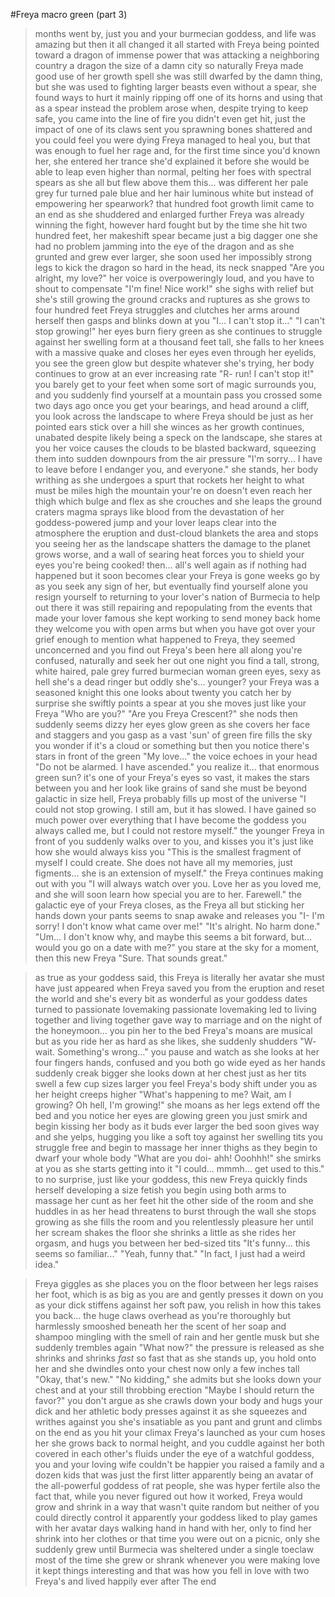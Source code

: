 #Freya macro green (part 3)

>months went by, just you and your burmecian goddess, and life was amazing
>but then it all changed
>it all started with Freya being pointed toward a dragon of immense power that was attacking a neighboring country
>a dragon the size of a damn city
>so naturally Freya made good use of her growth spell
>she was still dwarfed by the damn thing, but she was used to fighting larger beasts
>even without a spear, she found ways to hurt it
>mainly ripping off one of its horns and using that as a spear instead
>the problem arose when, despite trying to keep safe, you came into the line of fire
>you didn't even get hit, just the impact of one of its claws sent you sprawning
>bones shattered and you could feel you were dying
>Freya managed to heal you, but that was enough to fuel her rage
>and, for the first time since you'd known her, she entered her trance
>she'd explained it before
>she would be able to leap even higher than normal, pelting her foes with spectral spears as she all but flew above them
>this... was different
>her pale grey fur turned pale blue
>and her hair luminous white
>but instead of empowering her spearwork?
>that hundred foot growth limit came to an end as she shuddered and enlarged further
>Freya was already winning the fight, however hard fought
>but by the time she hit two hundred feet, her makeshift spear became just a big dagger
>one she had no problem jamming into the eye of the dragon
>and as she grunted and grew ever larger, she soon used her impossibly strong legs to kick the dragon so hard in the head, its neck snapped
>"Are you alright, my love?"
>her voice is overpoweringly loud, and you have to shout to compensate
"I'm fine! Nice work!"
>she sighs with relief
>but she's still growing
>the ground cracks and ruptures as she grows to four hundred feet
>Freya struggles and clutches her arms around herself
>then gasps and blinks down at you
>"I... I can't stop it..."
>"I can't stop growing!"
>her eyes burn fiery green as she continues to struggle against her swelling form
>at a thousand feet tall, she falls to her knees with a massive quake and closes her eyes
>even through her eyelids, you see the green glow
>but despite whatever she's trying, her body continues to grow at an ever increasing rate
>"R- run! I can't stop it!"
>you barely get to your feet when some sort of magic surrounds you, and you suddenly find yourself at a mountain pass you crossed some two days ago
>once you get your bearings, and head around a cliff, you look across the landscape to where Freya should be
>just as her pointed ears stick over a hill
>she winces as her growth continues, unabated
>despite likely being a speck on the landscape, she stares at you
>her voice causes the clouds to be blasted backward, squeezing them into sudden downpours from the air pressure
>"I'm sorry... I have to leave before I endanger you, and everyone."
>she stands, her body writhing as she undergoes a spurt that rockets her height to what must be miles high
>the mountain your're on doesn't even reach her thigh
>which bulge and flex as she crouches
>and she leaps
>the ground craters
>magma sprays like blood from the devastation of her goddess-powered jump
>and your lover leaps clear into the atmosphere
>the eruption and dust-cloud blankets the area and stops you seeing her as the landscape shatters
>the damage to the planet grows worse, and a wall of searing heat forces you to shield your eyes
>you're being cooked!
>then... all's well again
>as if nothing had happened
>but it soon becomes clear your Freya is gone
>weeks go by as you seek any sign of her, but eventually find yourself alone
>you resign yourself to returning to your lover's nation of Burmecia to help out there
>it was still repairing and repopulating from the events that made your lover famous
>she kept working to send money back home
>they welcome you with open arms
>but when you have got over your grief enough to mention what happened to Freya, they seemed unconcerned
>and you find out Freya's been here all along
>you're confused, naturally
>and seek her out one night
>you find a tall, strong, white haired, pale grey furred burmecian woman
>green eyes, sexy as hell
>she's a dead ringer
>but oddly she's... younger?
>your Freya was a seasoned knight
>this one looks about twenty
>you catch her by surprise
>she swiftly points a spear at you
>she moves just like your Freya
>"Who are you?"
"Are you Freya Crescent?"
>she nods
>then suddenly seems dizzy
>her eyes glow green as she covers her face and staggers
>and you gasp as a vast 'sun' of green fire fills the sky
>you wonder if it's a cloud or something
>but then you notice there's stars in front of the green
>"My love..."
>the voice echoes in your head
>"Do not be alarmed. I have ascended."
>you realize it... that enormous green sun?
>it's one of your Freya's eyes
>so vast, it makes the stars between you and her look like grains of sand
>she must be beyond galactic in size
>hell, Freya probably fills up most of the universe
>"I could not stop growing. I still am, but it has slowed. I have gained so much power over everything that I have become the goddess you always called me, but I could not restore myself."
>the younger Freya in front of you suddenly walks over to you, and kisses you
>it's just like how she would always kiss you
>"This is the smallest fragment of myself I could create. She does not have all my memories, just figments... she is an extension of myself."
>the Freya continues making out with you
>"I will always watch over you. Love her as you loved me, and she will soon learn how special you are to her. Farewell."
>the galactic eye of your Freya closes, as the Freya all but sticking her hands down your pants seems to snap awake and releases you
>"I- I'm sorry! I don't know what came over me!"
"It's alright. No harm done."
>"Um... I don't know why, and maybe this seems a bit forward, but... would you go on a date with me?"
>you stare at the sky for a moment, then this new Freya
"Sure. That sounds great."

>as true as your goddess said, this Freya is literally her avatar
>she must have just appeared when Freya saved you from the eruption and reset the world
>and she's every bit as wonderful as your goddess
>dates turned to passionate lovemaking
>passionate lovemaking led to living together
>and living together gave way to marriage
>and on the night of the honeymoon...
>you pin her to the bed
>Freya's moans are musical
>but as you ride her as hard as she likes, she suddenly shudders
>"W- wait. Something's wrong..."
>you pause and watch as she looks at her four fingers hands, confused
>and you both go wide eyed as her hands suddenly creak bigger
>she looks down at her chest just as her tits swell a few cup sizes larger
>you feel Freya's body shift under you as her height creeps higher
>"What's happening to me? Wait, am I growing? Oh hell, I'm growing!"
>she moans as her legs extend off the bed
>and you notice her eyes are glowing green
>you just smirk and begin kissing her body as it buds ever larger
>the bed soon gives way and she yelps, hugging you like a soft toy against her swelling tits
>you struggle free and begin to massage her inner thighs as they begin to dwarf your whole body
>"What are you doi- ahh! Ooohhh!"
>she smirks at you as she starts getting into it
>"I could... mmmh... get used to this."
>to no surprise, just like your goddess, this new Freya quickly finds herself developing a size fetish
>you begin using both arms to massage her cunt as her feet hit the other side of the room
>and she huddles in as her head threatens to burst through the wall
>she stops growing as she fills the room
>and you relentlessly pleasure her until her scream shakes the floor
>she shrinks a little as she rides her orgasm, and hugs you between her bed-sized tits
>"It's funny... this seems so familiar..."
"Yeah, funny that."
>"In fact, I just had a weird idea."

>Freya giggles as she places you on the floor between her legs
>raises her foot, which is as big as you are
>and gently presses it down on you
>as your dick stiffens against her soft paw, you relish in how this takes you back...
>the huge claws overhead as you're thoroughly but harmlessly smooshed beneath her
>the scent of her soap and shampoo mingling with the smell of rain and her gentle musk
>but she suddenly trembles again
>"What now?"
>the pressure is released as she shrinks
>and shrinks *fast*
>so fast that as she stands up, you hold onto her and she dwindles onto your chest
>now only a few inches tall
"Okay, that's new."
>"No kidding," she admits
>but she looks down your chest
>and at your still throbbing erection
>"Maybe I should return the favor?"
>you don't argue as she crawls down your body and hugs your dick
>and her athletic body presses against it as she squeezes and writhes against you
>she's insatiable as you pant and grunt
>and climbs on the end as you hit your climax
>Freya's launched as your cum hoses her
>she grows back to normal height, and you cuddle against her
>both covered in each other's fluids
>under the eye of a watchful goddess, you and your loving wife couldn't be happier
>you raised a family and a dozen kids
>that was just the first litter
>apparently being an avatar of the all-powerful goddess of rat people, she was hyper fertile
>also the fact that, while you never figured out how it worked, Freya would grow and shrink in a way that wasn't quite random
>but neither of you could directly control it
>apparently your goddess liked to play games with her avatar
>days walking hand in hand with her, only to find her shrink into her clothes
>or that time you were out on a picnic, only she suddenly grew until Burmecia was sheltered under a single toeclaw
>most of the time she grew or shrank whenever you were making love
>it kept things interesting
>and that was how you fell in love with two Freya's
>and lived happily ever after
The end
